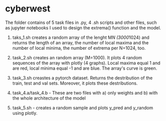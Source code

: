 # cyberwest

The folder contains of 5 task files in .py, 4 .sh scripts and other files, such as jupyter notebooks I used to design the extrema() function and the model.

1. taks_1.sh creates a random array of the lenght M*N (3000*1024) and returns the length of an array, the number of local maxima and the number of local minima, the number of extrema per N=1024, too. 

2. task_2.sh creates an random array (M=1000). It plots 4 random sequences of the array with plotly (4 graphs). Local maxima equal 1 and are red, local minima equal -1 and are blue. The array's curve is green. 

3. task_3.sh creastes a pytorch dataset. Returns the destribution of the train, test and val sets. Moreover, it plots these destributions. 

4. task_4.a/task_4.b - These are two files with a) only weights and b) with the whole architecture of the model

5. task_5.sh - creates a random sample and plots y_pred and y_random using plotly. 
